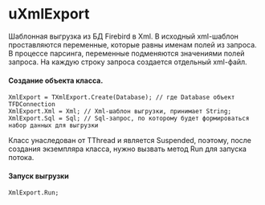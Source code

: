 # uXmlExport

Шаблонная выгрузка из БД Firebird в Xml. В исходный xml-шаблон проставляются переменные, которые равны именам полей из запроса. В процессе парсинга, переменные подменяются значениями полей запроса. На каждую строку запроса создается отдельный xml-файл.

#### Создание объекта класса.
```
XmlExport = TXmlExport.Create(Database); // где Database объект TFDConnection
XmlExport.Xml = Xml; // Xml-шаблон выгрузки, принимает String;
XmlExport.Sql = Sql; // Sql-запрос, по которому будет формироваться набор данных для выгрузки
```
Класс унаследован от TThread и является Suspended, поэтому, после создания экземпляра класса, нужно вызвать метод Run для запуска потока.

#### Запуск выгрузки
```
XmlExport.Run;
```


